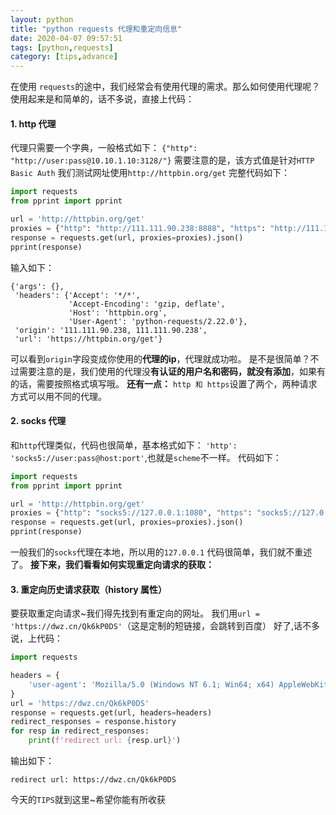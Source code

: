 ```yaml
---
layout: python
title: "python requests 代理和重定向信息"
date: 2020-04-07 09:57:51
tags: [python,requests]
category: [tips,advance]
---
```

在使用 `requests`的途中，我们经常会有使用代理的需求。那么如何使用代理呢？
使用起来是和简单的，话不多说，直接上代码：
#### 1. http 代理
代理只需要一个字典，一般格式如下：
`{"http": "http://user:pass@10.10.1.10:3128/"}`
需要注意的是，该方式值是针对`HTTP Basic Auth`
我们测试网址使用`http://httpbin.org/get`
完整代码如下：
```python
import requests
from pprint import pprint

url = 'http://httpbin.org/get'
proxies = {"http": "http://111.111.90.238:8888", "https": "http://111.111.90.238:8888"}
response = requests.get(url, proxies=proxies).json()
pprint(response)
```
输入如下：
```
{'args': {},
 'headers': {'Accept': '*/*',
             'Accept-Encoding': 'gzip, deflate',
             'Host': 'httpbin.org',
             'User-Agent': 'python-requests/2.22.0'},
 'origin': '111.111.90.238, 111.111.90.238',
 'url': 'https://httpbin.org/get'}
 ```
 可以看到`origin`字段变成你使用的**代理的ip**，代理就成功啦。
 是不是很简单？不过需要注意的是，我们使用的代理没**有认证的用户名和密码，就没有添加**，如果有的话，需要按照格式填写哦。
**还有一点：** `http 和 https`设置了两个，两种请求方式可以用不同的代理。

#### 2. socks 代理
和`http`代理类似，代码也很简单，基本格式如下：
`'http': 'socks5://user:pass@host:port'`,也就是`scheme`不一样。
代码如下：
```python
import requests
from pprint import pprint

url = 'http://httpbin.org/get'
proxies = {"http": "socks5://127.0.0.1:1080", "https": "socks5://127.0.0.1:1080"}
response = requests.get(url, proxies=proxies).json()
pprint(response)
```
一般我们的`socks`代理在本地，所以用的`127.0.0.1`
代码很简单，我们就不重述了。
**接下来，我们看看如何实现重定向请求的获取：**
#### 3. 重定向历史请求获取（history 属性）
要获取重定向请求~我们得先找到有重定向的网址。
我们用`url = 'https://dwz.cn/Qk6kP0DS'`（这是定制的短链接，会跳转到百度）
好了,话不多说，上代码：
```python
import requests

headers = {
    'user-agent': 'Mozilla/5.0 (Windows NT 6.1; Win64; x64) AppleWebKit/537.36 (KHTML, like Gecko) Chrome/73.0.3683.86 Safari/537.36',
}
url = 'https://dwz.cn/Qk6kP0DS'
response = requests.get(url, headers=headers)
redirect_responses = response.history
for resp in redirect_responses:
    print(f'redirect url: {resp.url}')
```
输出如下：
```
redirect url: https://dwz.cn/Qk6kP0DS
```
今天的`TIPS`就到这里~希望你能有所收获
